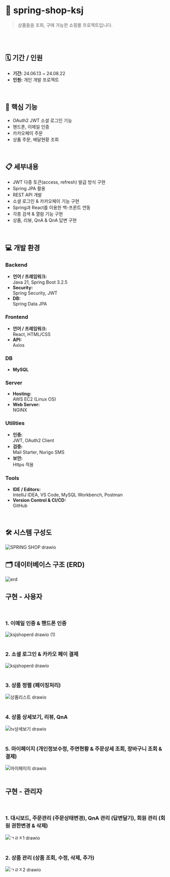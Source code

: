 # 🛒 spring-shop-ksj
> 상품들을 조회, 구매 가능한 쇼핑몰 프로젝트입니다.
<br>
<br>

## 🗓️ 기간 / 인원
- **기간:** 24.06.13 ~ 24.08.22
- **인원:** 개인 개발 프로젝트
<br>

## 🔑 핵심 기능
- OAuth2 JWT 소셜 로그인 기능
- 핸드폰, 이메일 인증
- 카카오페이 주문
- 상품 주문, 배달현황 조회
<br>

## 📋 세부내용
- JWT 다중 토큰(access, refresh) 발급 방식 구현
- Spring JPA 활용
- REST API 개발
- 소셜 로그인 & 카카오페이 기능 구현
- Spring과 React를 이용한 백-프론트 연동
- 각종 검색 & 열람 기능 구현
- 상품, 리뷰, QnA & QnA 답변 구현
<br>

## 💻 개발 환경

### Backend
- **언어 / 프레임워크:**  
  Java 21, Spring Boot 3.2.5
- **Security:**  
  Spring Security, JWT
- **DB:**  
  Spring Data JPA

### Frontend
- **언어 / 프레임워크:**  
  React, HTML/CSS
- **API:**  
  Axios

### DB
- **MySQL**

### Server
- **Hosting:**  
  AWS EC2 (Linux OS)
- **Web Server:**  
  NGINX

### Utilities
- **인증:**  
  JWT, OAuth2 Client
- **검증:**  
  Mail Starter, Nurigo SMS
- **보안:**  
  Https 적용

### Tools
- **IDE / Editors:**  
  IntelliJ IDEA, VS Code, MySQL Workbench, Postman
- **Version Control & CI/CD:**  
  GitHub
<br>

## 🛠️ 시스템 구성도
![SPRING SHOP drawio](https://github.com/user-attachments/assets/3c73ac2f-9cbe-4d51-92cc-9eb0c7fb1363)
<br>

## 🗂️ 데이터베이스 구조 (ERD)
![erd](https://github.com/user-attachments/assets/4bb689ad-dd85-4f84-99ee-5b8dfae43904)
<br>

## 구현 - 사용자
<br>

### 1. 이메일 인증 & 핸드폰 인증
![ksjshoperd drawio (1)](https://github.com/user-attachments/assets/61536be4-6a43-4760-8512-726d69bda796)
<br>
<br>


### 2. 소셜 로그인 & 카카오 페이 결제
![ksjshoperd drawio](https://github.com/user-attachments/assets/23fb2c16-071c-4a7a-90d9-7d7066ba839b)
<br>
<br>


### 3. 상품 정렬 (페이징처리)
![상품리스트 drawio](https://github.com/user-attachments/assets/51677865-297c-4821-99bd-a0c1a02ba3a0)
<br>
<br>


### 4. 상품 상세보기, 리뷰, QnA
![tv상세보기 drawio](https://github.com/user-attachments/assets/14b1d46d-b28d-4d0c-9a52-632b32177c58)
<br>
<br>


### 5. 마이페이지 (개인정보수정, 주면현황 & 주문상세 조회, 장바구니 조회 & 결제)
![마이페이지 drawio](https://github.com/user-attachments/assets/8f71e7d0-c2b8-4409-8fe2-5d4e7675a088)
<br>
<br>


## 구현 - 관리자
<br>

### 1. 대시보드, 주문관리 (주문상태변경), QnA 관리 (답변달기), 회원 관리 (회원 권한변경 & 삭제)
![ㄱㄹㅈ1 drawio](https://github.com/user-attachments/assets/186f057d-e74e-436f-b97c-4e2d926bd33d)
<br>
<br>

### 2. 상품 관리 (상품 조회, 수정, 삭제, 추가)
![ㄱㄹㅈ2 drawio](https://github.com/user-attachments/assets/27c46457-4407-424f-a1d6-5f01931175d1)
<br>
<br>
